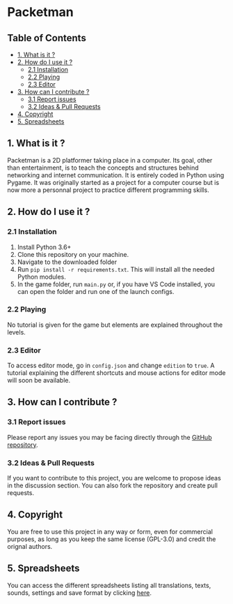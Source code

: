 # Packetman <!-- omit in toc -->

## Table of Contents <!-- omit in toc -->
- [1. What is it ?](#1-what-is-it-)
- [2. How do I use it ?](#2-how-do-i-use-it-)
  - [2.1 Installation](#21-installation)
  - [2.2 Playing](#22-playing)
  - [2.3 Editor](#23-editor)
- [3. How can I contribute ?](#3-how-can-i-contribute-)
  - [3.1 Report issues](#31-report-issues)
  - [3.2 Ideas & Pull Requests](#32-ideas--pull-requests)
- [4. Copyright](#4-copyright)
- [5. Spreadsheets](#5-spreadsheets)

## 1. What is it ?
Packetman is a 2D platformer taking place in a computer. Its goal, other than entertainment, is to teach the concepts and structures behind networking and internet communication. It is entirely coded in Python using Pygame. It was originally started as a project for a computer course but is now more a personnal project to practice different programming skills.

## 2. How do I use it ?

### 2.1 Installation
1. Install Python 3.6+
2. Clone this repository on your machine.
3. Navigate to the downloaded folder
4. Run `pip install -r requirements.txt`. This will install all the needed Python modules.
5. In the game folder, run `main.py` or, if you have VS Code installed, you can open the folder and run one of the launch configs.

### 2.2 Playing
No tutorial is given for the game but elements are explained throughout the levels.

### 2.3 Editor
To access editor mode, go in `config.json` and change `edition` to `true`.
A tutorial explaining the different shortcuts and mouse actions for editor mode will soon be available.

## 3. How can I contribute ?

### 3.1 Report issues
Please report any issues you may be facing directly through the [GitHub repository](https://github.com/LordBaryhobal/packetman/issues).

### 3.2 Ideas & Pull Requests
If you want to contribute to this project, you are welcome to propose ideas in the discussion section.
You can also fork the repository and create pull requests.

## 4. Copyright
You are free to use this project in any way or form, even for commercial purposes, as long as you keep the same license (GPL-3.0) and credit the orignal authors.

## 5. Spreadsheets
You can access the different spreadsheets listing all translations, texts, sounds, settings and save format by clicking [here](https://docs.google.com/spreadsheets/d/1mztYjDFp3rQhIc3oBZIXcrTSugGvXeVyIbywnN1AFCc/edit?usp=sharing).
